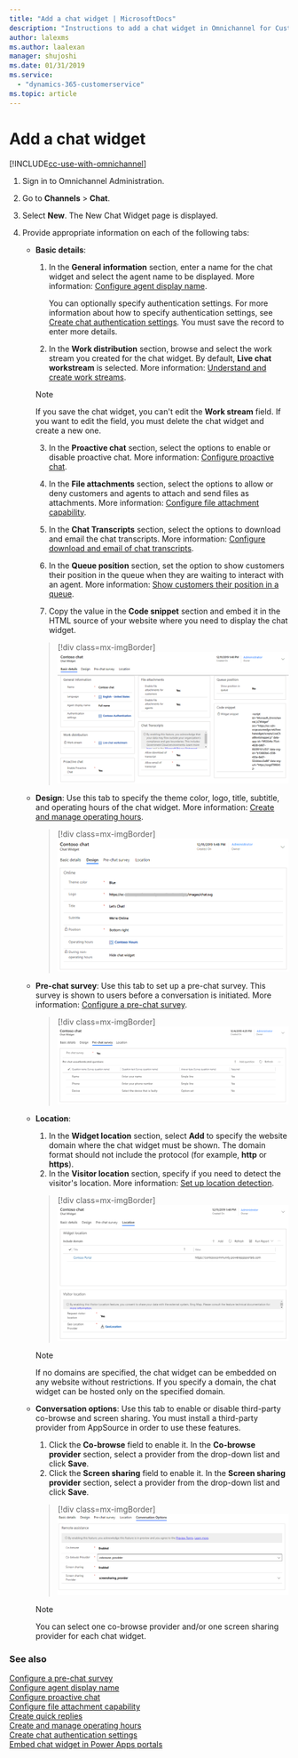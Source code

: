 ```yaml
---
title: "Add a chat widget | MicrosoftDocs"
description: "Instructions to add a chat widget in Omnichannel for Customer Service."
author: lalexms
ms.author: laalexan
manager: shujoshi
ms.date: 01/31/2019
ms.service: 
  - "dynamics-365-customerservice"
ms.topic: article
---
```


# Add a chat widget

[!INCLUDE[cc-use-with-omnichannel](../../includes/cc-use-with-omnichannel.md)]

1. Sign in to Omnichannel Administration.
2. Go to **Channels** &gt; **Chat**.
3. Select **New**. The New Chat Widget page is displayed.
4. Provide appropriate information on each of the following tabs:

    - **Basic details**:

        1. In the **General information** section, enter a name for the chat widget and select the agent name to be displayed. More information: [Configure agent display name](agent-display-name.md).
        
            You can optionally specify authentication settings. For more information about how to specify authentication settings, see [Create chat authentication settings](create-chat-auth-settings.md). You must save the record to enter more details.

        2. In the **Work distribution** section, browse and select the work stream you created for the chat widget. By default, **Live chat workstream** is selected. More information: [Understand and create work streams](work-streams-introduction.md).
        
        > [!NOTE]
        > If you save the chat widget, you can't edit the **Work stream** field. If you want to edit the field, you must delete the chat widget and create a new one.
        
        3. In the **Proactive chat** section, select the options to enable or disable proactive chat. More information: [Configure proactive chat](proactive-chat.md).
        4. In the **File attachments** section, select the options to allow or deny customers and agents to attach and send files as attachments. More information: [Configure file attachment capability](configure-file-attachment.md).
        5. In the **Chat Transcripts** section, select the options to download and email the chat transcripts. More information: [Configure download and email of chat transcripts](download-email-chat-transcripts.md).
        6. In the **Queue position** section, set the option to show customers their position in the queue when they are waiting to interact with an agent. More information: [Show customers their position in a queue](show-queue.md). 
        
        7. Copy the value in the **Code snippet** section and embed it in the HTML source of your website where you need to display the chat widget.
        
        > [!div class=mx-imgBorder]
        > ![Configure the basic details of a chat widget](../media/oc-chat-widget-basic-details-tab.png "Configure the basic details of a chat widget")

    - **Design**: Use this tab to specify the theme color, logo, title, subtitle, and operating hours of the chat widget. More information: [Create and manage operating hours](create-operating-hours.md).

        > [!div class=mx-imgBorder]
        > ![Configure the design of a chat widget](../media/oc-chat-widget-design-tab.png "Configure the design of a chat widget")

    - **Pre-chat survey**: Use this tab to set up a pre-chat survey. This survey is shown to users before a conversation is initiated. More information: [Configure a pre-chat survey](configure-pre-chat-survey.md).

        > [!div class=mx-imgBorder]
        > ![Configure a pre-chat survey in a chat widget](../media/oc-chat-widget-survey-tab.png "Configure a pre-chat survey in a chat widget")

    - **Location**:
        1. In the **Widget location** section, select **Add** to specify the website domain where the chat widget must be shown. The domain format should not include the protocol (for example, **http** or **https**).
        2. In the **Visitor location** section, specify if you need to detect the visitor's location. More information: [Set up location detection](geo-location-provider.md).

        > [!div class=mx-imgBorder]
        > ![Configure widget and visitor location in a chat widget](../media/chat-widget-location-tab.png "Configure widget and visitor location in a chat widget")

        > [!NOTE]
        > If no domains are specified, the chat widget can be embedded on any website without restrictions. If you specify a domain, the chat widget can be hosted only on the specified domain.
        
    - **Conversation options**: Use this tab to enable or disable third-party co-browse and screen sharing. You must install a third-party provider from AppSource in order to use these features.
        1. Click the **Co-browse** field to enable it. In the **Co-browse provider** section, select a provider from the drop-down list and click **Save**.
        2. Click the **Screen sharing** field to enable it. In the **Screen sharing provider** section, select a provider from the drop-down list and click **Save**.  

        > [!div class=mx-imgBorder]
        > ![Enable third-party cobrowse and screen sharing through conversation options in a chat widget](../media/chat-widget-conversation-options.png "Enable third-party cobrowse and screen sharing through conversation options in a chat widget")
        
        > [!NOTE]
        > You can select one co-browse provider and/or one screen sharing provider for each chat widget. 

### See also

[Configure a pre-chat survey](configure-pre-chat-survey.md) <br>
[Configure agent display name](agent-display-name.md)<br>
[Configure proactive chat](proactive-chat.md)<br>
[Configure file attachment capability](configure-file-attachment.md)<br>
[Create quick replies](create-quick-replies.md) <br>
[Create and manage operating hours](create-operating-hours.md) <br>
[Create chat authentication settings](create-chat-auth-settings.md) <br> 
[Embed chat widget in Power Apps portals](embed-chat-widget-portal.md)
